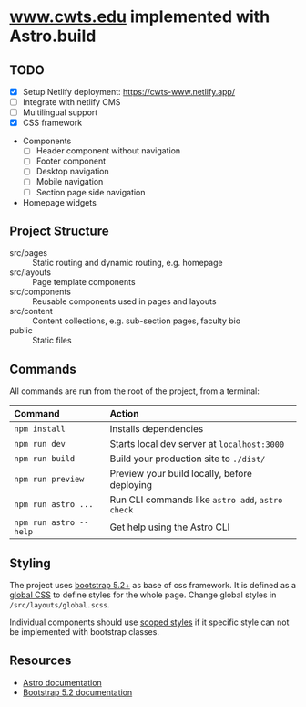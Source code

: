 # www.cwts.edu implemented with Astro.build

## TODO

* [x] Setup Netlify deployment: https://cwts-www.netlify.app/
* [ ] Integrate with netlify CMS
* [ ] Multilingual support
* [x] CSS framework
* Components
  * [ ] Header component without navigation
  * [ ] Footer component
  * [ ] Desktop navigation
  * [ ] Mobile navigation
  * [ ] Section page side navigation
* Homepage widgets

## Project Structure

<dl>
<dt>src/pages</dt>
<dd>Static routing and dynamic routing, e.g. homepage</dd>
<dt>src/layouts</dt>
<dd>Page template components</dd>
<dt>src/components</dt>
<dd>Reusable components used in pages and layouts</dd>
<dt>src/content</dt>
<dd>Content collections, e.g. sub-section pages, faculty bio</dd>
<dt>public</dt>
<dd>Static files</dd>
</dl>

## Commands

All commands are run from the root of the project, from a terminal:

| Command                | Action                                           |
| :--------------------- | :----------------------------------------------- |
| `npm install`          | Installs dependencies                            |
| `npm run dev`          | Starts local dev server at `localhost:3000`      |
| `npm run build`        | Build your production site to `./dist/`          |
| `npm run preview`      | Preview your build locally, before deploying     |
| `npm run astro ...`    | Run CLI commands like `astro add`, `astro check` |
| `npm run astro --help` | Get help using the Astro CLI                     |

## Styling

The project uses [bootstrap 5.2+](https://getbootstrap.com/docs/5.2/getting-started/introduction) as base of css framework. It is defined as a [global CSS](https://docs.astro.build/en/guides/styling/#global-styles) to define styles for the whole page. Change global styles in `/src/layouts/global.scss`.

Individual components should use [scoped styles](https://docs.astro.build/en/guides/styling/#scoped-styles) if it specific style can not be implemented with bootstrap classes.

## Resources

* [Astro documentation](https://docs.astro.build)
* [Bootstrap 5.2 documentation](https://getbootstrap.com/docs/5.2/getting-started/introduction/)
